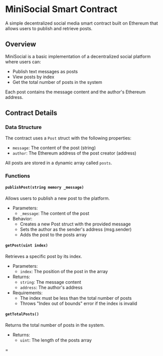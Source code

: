 # MiniSocial Smart Contract

A simple decentralized social media smart contract built on Ethereum that allows users to publish and retrieve posts.

## Overview

MiniSocial is a basic implementation of a decentralized social platform where users can:
- Publish text messages as posts
- View posts by index
- Get the total number of posts in the system

Each post contains the message content and the author's Ethereum address.

## Contract Details

### Data Structure

The contract uses a `Post` struct with the following properties:
- `message`: The content of the post (string)
- `author`: The Ethereum address of the post creator (address)

All posts are stored in a dynamic array called `posts`.

### Functions

#### `publishPost(string memory _message)`
Allows users to publish a new post to the platform.
- Parameters:
  - `_message`: The content of the post
- Behavior:
  - Creates a new Post struct with the provided message
  - Sets the author as the sender's address (msg.sender)
  - Adds the post to the posts array

#### `getPost(uint index)`
Retrieves a specific post by its index.
- Parameters:
  - `index`: The position of the post in the array
- Returns:
  - `string`: The message content
  - `address`: The author's address
- Requirements:
  - The index must be less than the total number of posts
  - Throws "Index out of bounds" error if the index is invalid

#### `getTotalPosts()`
Returns the total number of posts in the system.
- Returns:
  - `uint`: The length of the posts array

=
